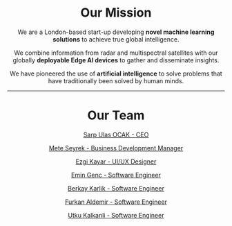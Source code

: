 <h1 class="about__title" align="center">
  Our <span class="about__title--primary">Mission</span>
</h1>

<p align="center">
We are a London-based start-up developing <b>novel machine learning solutions</b> to achieve true global intelligence.
</p>

<p align="center">
We combine information from radar and multispectral satellites with our globally <b>deployable Edge AI devices</b> to gather and disseminate insights.
</p>

<p align="center">
We have pioneered the use of <b>artificial intelligence</b> to solve problems that have traditionally been solved by human minds.
</p>

***

<h1 class="about__title" align="center">
  Our <span class="about__title--primary">Team</span>
</h1>

<div style="text-align: center;">

<a href=https://uk.linkedin.com/in/sarpulas target=_blank>Sarp Ulas OCAK - CEO </a>

<a href=https://tr.linkedin.com/in/meteseyrek target=_blank>Mete Seyrek - Business Development Manager </a>

<a href=https://www.linkedin.com/in/ezgikayar target=_blank>Ezgi Kayar - UI/UX Designer </a>

<a href=https://www.linkedin.com/in/emingench target=_blank>Emin Genc - Software Engineer </a>

<a href=https://www.linkedin.com/in/berkaykarlik target=_blank>Berkay Karlik - Software Engineer </a>

<a href=https://www.linkedin.com/in/furkanaldemir target=_blank>Furkan Aldemir - Software Engineer </a>

<a href=https://www.linkedin.com/in/utku-kalkanli target=_blank>Utku Kalkanli - Software Engineer </a>

</div>
